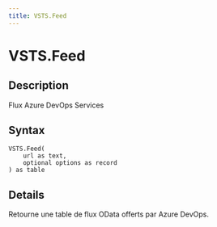 ```yaml
---
title: VSTS.Feed
---
```


# VSTS.Feed


## Description

Flux Azure DevOps Services


## Syntax

```powerquery
VSTS.Feed(
    url as text,
    optional options as record
) as table
```


## Details

Retourne une table de flux OData offerts par Azure DevOps.


